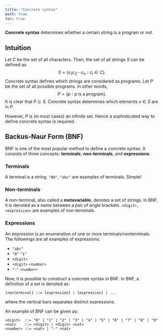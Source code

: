 ```yaml
---
title: "Concrete syntax"
math: true
toc: true
---
```


**Concrete syntax** determines whether a certain string is a program or not.

## Intuition
Let $C$ be the set of all characters. Then, the set of all strings $S$ can be defined as
$$
S = \lbrace c_1c_2\cdots c_n : c_i \in C \rbrace.
$$
Concrete syntax defines which strings are considered as programs. Let $P$ be the set of all possible programs. In other words,
$$
P = \lbrace p: p \;\text{is a program} \rbrace.
$$
It is clear that $P \subseteq S$. Concrete syntax determines which elements $s \in S$ are in $P$. 

However, $P$ is (in most cases) an infinite set. Hence a sophisticated way to define concrete syntax is required.

## Backus-Naur Form (BNF)
BNF is one of the most popular method to define a concrete syntax. It consists of three concepts: **terminals**, **non-terminals**, and **expressions**.

### Terminals
A terminal is a string. `"00"`, `"abc"` are examples of terminals. Simple!

### Non-terminals
A non-terminal, also called a **metavariable**, denotes a set of strings. In BNF, it is denoted as a name between a pair of angle brackets. `<digit>`,`<expression>` are examples of non-terminals.

### Expressions
An expression is an enumeration of one or more terminals/nonterminals. The followings are all examples of expressions.
- `"abc"`
- `"0"` `"1"`
- `<digit>`
- `<digit>` `<number>`
- `"-"` `<number>`

Now, it is possible to construct a concrete syntax in BNF. In BNF, a definition of a set is denoted as:

`[nonterminal] ::= [expression] | [expression] | ...`

where the vertical bars separates distinct expressions.

An example of BNF can be given as:
```
<digit>  ::= "0" | "1" | "2" | "3" | "4" | "5" | "6" | "7" | "8" | "9"
<nat>    ::= <digit> | <digit> <nat>
<number> ::= <nat> | "-" <nat>
```